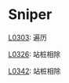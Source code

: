 # Sniper

[L0303](https://leetcode-cn.com/problems/range-sum-query-immutable/): 遍历

[L0326](https://leetcode-cn.com/problems/power-of-three/): 站桩相除

[L0342](https://leetcode-cn.com/problems/power-of-four/): 站桩相除
